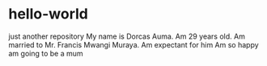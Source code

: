 # hello-world
just another repository
My name is Dorcas Auma.
Am 29 years old.
Am married to Mr. Francis Mwangi Muraya.
Am expectant for him
Am so happy am going to be a mum
